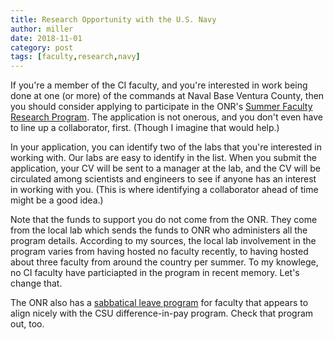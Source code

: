 ```yaml
---
title: Research Opportunity with the U.S. Navy
author: miller
date: 2018-11-01
category: post
tags: [faculty,research,navy]
---
```


If you're a member of the CI faculty, and you're interested in work being done at one (or more) of the commands at Naval Base Ventura County, then you should consider applying to participate in the ONR's [Summer Faculty Research Program](summer-faculty-research-program). The application is not onerous, and you don't even have to line up a collaborator, first. (Though I imagine that would help.)

In your application, you can identify two of the labs that you're interested in working with. Our labs are easy to identify in the list. When you submit the application, your CV will be sent to a manager at the lab, and the CV will be circulated among scientists and engineers to see if anyone has an interest in working with you. (This is where identifying a collaborator ahead of time might be a good idea.)

Note that the funds to support you do not come from the ONR. They come from the local lab which sends the funds to ONR who administers all the program details. According to my sources, the local lab involvement in the program varies from having hosted no faculty recently, to having hosted about three faculty from around the country per summer. To my knowlege, no CI faculty have particiapted in the program in recent memory. Let's change that.

The ONR also has a [sabbatical leave program](https://www.onr.navy.mil/en/Education-Outreach/faculty/sabbatical-leave-program) for faculty that appears to align nicely with the CSU difference-in-pay program. Check that program out, too.
